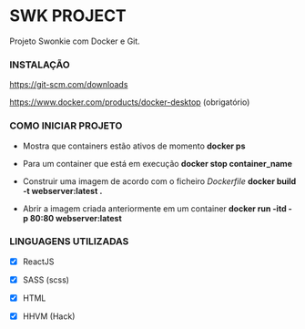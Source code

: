 # SWK PROJECT

Projeto Swonkie com Docker e Git.

### INSTALAÇÃO

https://git-scm.com/downloads

https://www.docker.com/products/docker-desktop (obrigatório)

### COMO INICIAR PROJETO

- Mostra que containers estão ativos de momento
**docker ps**

- Para um container que está em execução
**docker stop container_name**

- Construir uma imagem de acordo com o ficheiro *Dockerfile* 
**docker build -t webserver:latest .**

- Abrir a imagem criada anteriormente em um container
**docker run -itd -p 80:80 webserver:latest**

### LINGUAGENS UTILIZADAS

- [x] ReactJS
- [x] SASS (scss)
- [x] HTML
- [x] HHVM (Hack)

